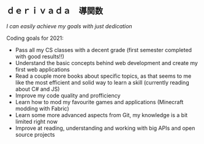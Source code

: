 ## ｄｅｒｉｖａｄａ　導関数   

_I can easily achieve my goals with just dedication_

Coding goals for 2021:

* Pass all my CS classes with a decent grade (first semester completed with good results!!)
* Understand the basic concepts behind web development and create my first web applications
* Read a couple more books about specific topics, as that seems to me like the most efficient and solid way to learn a skill (currently reading about C# and JS)
* Improve my code quality and profficiency
* Learn how to mod my favourite games and applications (Minecraft modding with Fabric)
* Learn some more advanced aspects from Git, my knowledge is a bit limited right now
* Improve at reading, understanding and working with big APIs and open source projects
